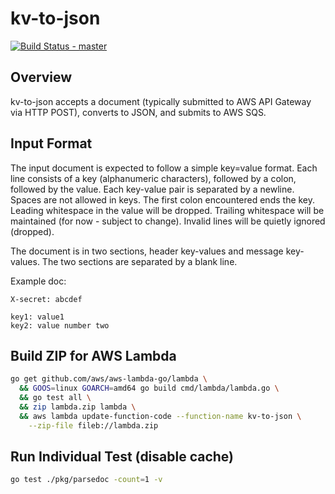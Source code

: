 # kv-to-json

[![Build Status - master](https://travis-ci.com/djschaap/kv-to-json.svg?branch=master)](https://travis-ci.com/djschaap/kv-to-json)

## Overview

kv-to-json accepts a document (typically submitted to AWS API Gateway
via HTTP POST), converts to JSON, and submits to AWS SQS.

## Input Format

The input document is expected to follow a simple key=value format.
Each line consists of a key (alphanumeric characters), followed by
a colon, followed by the value.
Each key-value pair is separated by a newline.
Spaces are not allowed in keys.
The first colon encountered ends the key.
Leading whitespace in the value will be dropped.
Trailing whitespace will be maintained (for now - subject to change).
Invalid lines will be quietly ignored (dropped).

The document is in two sections, header key-values and message
key-values.
The two sections are separated by a blank line.

Example doc:
```
X-secret: abcdef

key1: value1
key2: value number two
```

## Build ZIP for AWS Lambda

```bash
go get github.com/aws/aws-lambda-go/lambda \
  && GOOS=linux GOARCH=amd64 go build cmd/lambda/lambda.go \
  && go test all \
  && zip lambda.zip lambda \
  && aws lambda update-function-code --function-name kv-to-json \
    --zip-file fileb://lambda.zip
```

## Run Individual Test (disable cache)

```bash
go test ./pkg/parsedoc -count=1 -v
```
